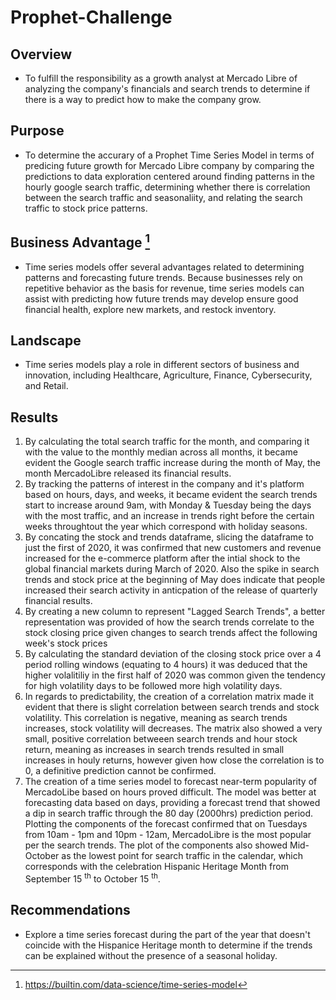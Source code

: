 # Prophet-Challenge

## Overview
- To fulfill the responsibility as a growth analyst at Mercado Libre of analyzing the company's financials and search trends to determine if there is a way to predict how to make the company grow.

## Purpose
- To determine the accurary of a Prophet Time Series Model in terms of predicing future growth for Mercado Libre company by comparing the predictions to data exploration centered around finding patterns in the hourly google search traffic, determining whether there is correlation between the search traffic and seasonaliity, and relating the search traffic to stock price patterns.
  
## Business Advantage [^1]
- Time series models offer several advantages related to determining patterns and forecasting future trends. Because businesses rely on repetitive behavior as the basis for revenue, time series models can assist with predicting how future trends may develop ensure good financial health, explore new markets, and restock inventory.
  
## Landscape
- Time series models play a role in different sectors of business and innovation, including Healthcare, Agriculture, Finance, Cybersecurity, and Retail.

## Results
1. By calculating the total search traffic for the month, and comparing it with the value to the monthly median across all months, it became evident the Google search traffic increase during the month of May, the month MercadoLibre released its financial results.
2. By tracking the patterns of interest in the company and it's platform based on hours, days, and weeks, it became evident the search trends start to increase around 9am, with Monday & Tuesday being the days with the most traffic, and an increase in trends right before the certain weeks throughtout the year which correspond with holiday seasons.
3. By concating the stock and trends dataframe, slicing the dataframe to just the first of 2020, it was confirmed that new customers and revenue increased for the e-commerce platform after the intial shock to the global financial markets during March of 2020. Also the spike in search trends and stock price at the beginning of May does indicate that people increased their search activity in anticpation of the release of quarterly financial results.
4. By creating a new column to represent "Lagged Search Trends", a better representation was provided of how the search trends correlate to the stock closing price given changes to search trends affect the following week's stock prices
5. By calculating the standard deviation of the closing stock price over a 4 period rolling windows (equating to 4 hours) it was deduced that the higher volalitiliy in the first half of 2020 was common given the tendency for high volatility days to be followed more high volatility days.
6. In regards to predictability, the creation of a correlation matrix made it evident that there is slight correlation between search trends and stock volatility. This correlation is negative, meaning as search trends increases, stock volatility will decreases. The matrix also showed a very small, positive correlation betweeen search trends and hour stock return, meaning as increases in search trends resulted in small increases in houly returns, however given how close the correlation is to 0, a definitive prediction cannot be confirmed.
7. The creation of a time series model to forecast near-term popularity of MercadoLibe based on hours proved difficult. The model was better at forecasting data based on days, providing a forecast trend  that showed a dip in search traffic through the 80 day (2000hrs) prediction period. Plotting the components of the forecast confirmed that on Tuesdays from 10am - 1pm and 10pm - 12am, MercadoLibre is the most popular per the search trends. The plot of the components also showed Mid-October as the lowest point for search traffic in the calendar, which corresponds with the celebration Hispanic Heritage Month from September 15 <sup>th</sup> to October 15 <sup>th</sup>.

## Recommendations
- Explore a time series forecast during the part of the year that doesn't coincide with the Hispanice Heritage month to determine if the trends can be explained without the presence of a seasonal holiday.

 [^1]: https://builtin.com/data-science/time-series-model

